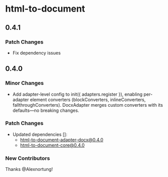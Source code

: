 # html-to-document

## 0.4.1

### Patch Changes

- Fix dependency issues

## 0.4.0

### Minor Changes

- Add adapter-level config to init({ adapters.register }), enabling per-adapter element converters (blockConverters, inlineConverters, fallthroughConverters). DocxAdapter merges custom converters with its defaults—no breaking changes.

### Patch Changes

- Updated dependencies []:
  - html-to-document-adapter-docx@0.4.0
  - html-to-document-core@0.4.0

### New Contributors

Thanks @Alexnortung!
